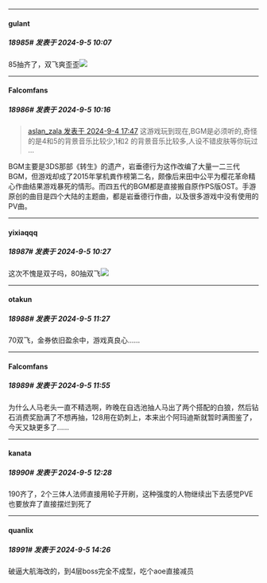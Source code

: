﻿
*****

####  gulant  
##### 18985#       发表于 2024-9-5 10:07

85抽齐了，双飞爽歪歪<img src="https://static.saraba1st.com/image/smiley/face2017/074.png" referrerpolicy="no-referrer">


*****

####  Falcomfans  
##### 18986#       发表于 2024-9-5 10:16

<blockquote><a href="httphttps://bbs.saraba1st.com/2b/forum.php?mod=redirect&amp;goto=findpost&amp;pid=66111721&amp;ptid=1540825" target="_blank">aslan_zala 发表于 2024-9-4 17:47</a>
这游戏玩到现在,BGM是必须听的,奇怪的是4和5的背景音乐比较少,1和2 的背景音乐比较多,人设不错皮肤等你玩过 ...</blockquote>
BGM主要是3DS那部《转生》的遗产，岩垂德行为这作改编了大量一二三代BGM，但游戏却成了2015年掌机粪作榜第二名，颇像后来田中公平为樱花革命精心作曲结果游戏暴死的情形。而四五代的BGM都是直接搬自原作PS版OST。手游原创的曲目是四个大陆的主题曲，都是岩垂德行作曲，以及很多游戏中没有使用的PV曲。


*****

####  yixiaqqq  
##### 18987#       发表于 2024-9-5 10:27

这次不愧是双子吗，80抽双飞<img src="https://static.saraba1st.com/image/smiley/face2017/062.gif" referrerpolicy="no-referrer">


*****

####  otakun  
##### 18988#       发表于 2024-9-5 11:27

70双飞，金券依旧盈余中，游戏真良心……


*****

####  Falcomfans  
##### 18989#       发表于 2024-9-5 11:55

为什么人马老头一直不精选啊，昨晚在自选池抽人马出了两个搭配的白狼，然后钻石消费奖励满了不想再抽，128用在奶刺上，本来出个阿玛迪斯就暂时满图鉴了，今天又缺更多了……


*****

####  kanata  
##### 18990#       发表于 2024-9-5 12:28

190齐了，2个三体人法师直接用轮子开刷，这种强度的人物继续出下去感觉PVE也要放弃了直接摆烂到死了


*****

####  quanlix  
##### 18991#       发表于 2024-9-5 14:26

破逼大航海改的，到4层boss完全不成型，吃个aoe直接减员

